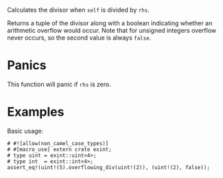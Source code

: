 Calculates the divisor when `self` is divided by `rhs`.

Returns a tuple of the divisor along with a boolean indicating whether an
arithmetic overflow would occur. Note that for unsigned integers overflow never
occurs, so the second value is always `false`.

# Panics

This function will panic if `rhs` is zero.

# Examples

Basic usage:

```
# #![allow(non_camel_case_types)]
# #[macro_use] extern crate exint;
# type uint = exint::uint<4>;
# type int  = exint::int<4>;
assert_eq!(uint!(5).overflowing_div(uint!(2)), (uint!(2), false));
```
